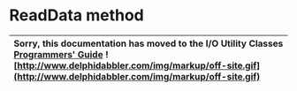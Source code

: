 <a href='Hidden comment: 
$Rev$
$Date$
'></a>

# ReadData method #

| Sorry, this documentation has moved to the I/O Utility Classes **[Programmers' Guide](http://wiki.delphidabbler.com/index.php/Docs/TPJPipeReadData)** ![http://www.delphidabbler.com/img/markup/off-site.gif](http://www.delphidabbler.com/img/markup/off-site.gif) |
|:--------------------------------------------------------------------------------------------------------------------------------------------------------------------------------------------------------------------------------------------------------------------|